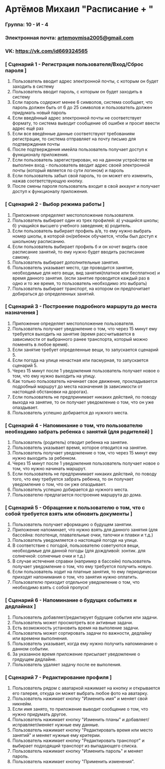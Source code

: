 # Артёмов Михаил "Расписание + "
### Группа: 10 - И - 4

### Электронная почта: artemovmisa2005@gmail.com

### VK: https://vk.com/id669324565 


### [ Сценарий 1 - Регистрация пользователя/Вход/Сброс пароля ]

1. Пользователь вводит адрес электронной почты, с которым он будет заходить в систему
2. Пользователь вводит пароль, с которым он будет заходить в систему
3. Если пароль содержит менее 6 символов, система сообщает, что пароль должен быть от 6 до 25 символов и пользователь должен придумать новый пароль
4. Если введённый адрес электронной почты не соответствует формату, то система выводит сообщение об ошибке и просит ввести адрес ещё раз
5. Если все введённые данные соответствуют требованиям регистрации, то система отправляет на почту письмо для подтверждения почты
6. После подтверждения имейла пользователь получает доступ к функционалу приложения.
7. Если пользователь зарегистрирован, но на данном устройстве не выполнен вход - пользователь вводит адрес своей электронной почты (который является по сути логином) и пароль
8. Если пользователь забыл свой пароль, то он может его изменить, нажав соответствующую кнопку.
9. После смены пароля пользователь входит в свой аккаунт и получает доступ к функционалу приложения.

### [ Сценарий 2 - Выбор режима работы ]

1. Приложение определяет местоположение пользователя.
2. Пользователь выбирает один из трех профилей: а) учащийся школы; б) учащийся высшего учебного заведения; в) родитель.
3. Если пользователь выбирает профиль а/в, то ему нужно выбрать номер школы, в которой он/ребенок обучается, чтобы был доступ к школьному расписанию.
4. Если пользователь выбирает профиль б и он хочет видеть свое расписание занятий, то ему нужно будет вводить расписание самому.
5. Пользователь выбирает дополнительные занятия.
6. Пользователь указывает место, где проводится занятие, необходимые для него вещи, вид занятия(платное или бесплатное) и время данного занятия. (если занятие проводится каждый раз в одно и то же время, то пользователь необходимо это выбрать)
7. Пользователь выбирает транспорт, на котором он предпочитает добираться до определенных занятий.

### [ Сценарий 3 - Построение подробного маршрута до места назначения ]

1. Приложение определяет местоположение пользователя.
2. Пользователь получает уведомление о том, что через 15 минут ему требуется выходить на занятие (время рассчитывается в зависимости от выбранного ранее транспорта, который можно поменять в любое время).
3. Если занятие требует определенные вещи, то запускается сценарий 5.
4. Если погода на улице ненастная или пасмурная, то запускается сценарий 5.
5. Через 15 минут после 1 уведомления пользователь получает новое о том, что ему нужно выходить на улицу.
6. Как только пользователь начинает свое движение, прокладывается подробный маршрут до места назначения (в зависимости от настоящей обстановки на дорогах).
7. Если пользователь не предпринимает никаких действий, по поводу выхода на занятие, то он получает уведомление о том, что он уже опаздывает.
8. Пользователь успешно добирается до нужного места.

### [ Сценарий 4 - Напоминание о том, что пользователю необходимо забрать ребенка с занятий (для родителей) ]

1. Пользователь (родитель) отводит ребенка на занятие.
2. Пользователь указывает время, которое отводится на занятие.
3. Пользователь получает уведомление о том, что через 15 минут ему нужно выходить за ребенком.
4. Через 15 минут после 1 уведомления пользователь получает новое о том, что нужно начинать маршрут.
5. Если пользователь не предпринимает никаких действий, по поводу того, что ему требуется забрать ребенка, то он получает уведомление о том, что он уже опаздывает.
6. Пользователь успешно добирается до нужного места.
7. Пользователю предлагается построение маршрута до дома.

### [ Сценарий 5 - Обращение к пользователю о том, что с собой требуется взять или обновить документы ]

1. Пользователь получает иформацию о будущем занятии.
2. Приложение напоминает, что нужно взять для данного занятия (для бассейна: полотенце, плавательные очки, тапочки и плавки и т.д.)
3. Пользователь уведомляется о настоящей погоде на улице.
4. В соответствие с погодой, пользователю советуются вещи, необходимые для данной погоды (для дождливой: зонтик. для солнечной: солнечные очки и т.д.)
5. В случае истечения справки (например в бассейн) пользователь получает уведомление о том, что ему требуется получить новую.
6. Если пользователь ходит на платные занятия, то ему периодически приходят напонимания о том, что занятия нужно оплатить.
7. Пользователю приходит отдельное уведомление о том, что необходимо взять с собой пропуск!

### [ Сценарий 6 - Напоминание о будущих событиях и дедлайнах ]

1. Пользователь добавляет/редактирует будущие события или задачи.
2. Пользователь может просмотреть все активные задачи.
3. Есть возможность установить время на выполение задачи.
4. Пользователь может сортировать задачи по важности, дедлайну или времени выполнения.
5. Пользователь указывает, когда ему нужно получить напоминание о данном событии.
6. За указанное время приложение присылает уведомление о грядущем дедлайне.
7. Пользователь удаляет задачу после ее выполения.

### [ Сценарий 7 - Редактирование профиля ]

1. Пользователь рядом с аватаркой нажимает на кнопку и открывается его галерея, откуда он может выбрать любое фото на аватарку.
2. Пользователь нажимает кнопку "Изменить имя" и меняет свой никнейм.
3. Если имя занято, то приложение выводит сообщение о том, что нужно придумать другое.
4. Пользователь нажимает кнопку "Изменить планы" и добавляет/исправляет/меняет нужные ему данные.
5. Пользователь нажимает кнопку "Редактировать время или место занятий" и меняет нужные ему критерии.
6. Пользователь нажимает кнопку "Редактировать транспорт" и выбирает подходящий транспорт из выпадающего списка.
7. Пользователь нажимает кнопку "Изменить пароль" и меняет пароль.
8. Пользователь нажимает кнопку "Применить изменения".
